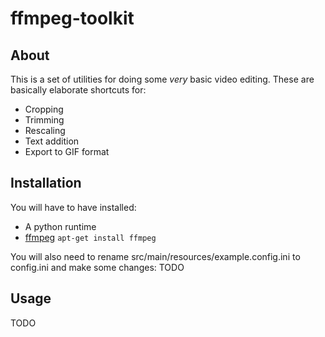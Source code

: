 # ffmpeg-toolkit

## About
This is a set of utilities for doing some *very* basic video editing. These are basically elaborate shortcuts for:
* Cropping
* Trimming
* Rescaling
* Text addition
* Export to GIF format

## Installation
You will have to have installed:
* A python runtime
* [ffmpeg](https://ffmpeg.org/) `apt-get install ffmpeg`

You will also need to rename src/main/resources/example.config.ini to config.ini and make some changes:
TODO

## Usage
TODO